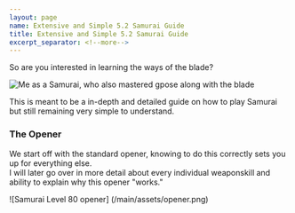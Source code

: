 ```yaml
---
layout: page
name: Extensive and Simple 5.2 Samurai Guide
title: Extensive and Simple 5.2 Samurai Guide
excerpt_separator: <!--more-->
---
```

So are you interested in learning the ways of the blade?
<!--more-->

![Me as a Samurai, who also mastered gpose along with the blade](/main/assets/samurai_image.png)

This is meant to be a in-depth and detailed guide on how to play Samurai but still remaining very simple to understand.  

<h3> The Opener </h3>

We start off with the standard opener, knowing to do this correctly sets you up for everything else.  
I will later go over in more detail about every individual weaponskill and ability to explain why this opener "works."

![Samurai Level 80 opener] (/main/assets/opener.png)

